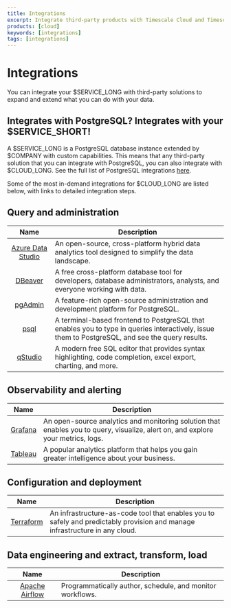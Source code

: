 ```yaml
---
title: Integrations
excerpt: Integrate third-party products with Timescale Cloud and TimescaleDB
products: [cloud]
keywords: [integrations]
tags: [integrations]
---
```


# Integrations

You can integrate your $SERVICE_LONG with third-party solutions to expand and extend what you can do with your data.

## Integrates with PostgreSQL? Integrates with your $SERVICE_SHORT!

A $SERVICE_LONG is a PostgreSQL database instance extended by $COMPANY with custom capabilities. This means that any third-party solution that you can integrate with PostgreSQL, you can also integrate with $CLOUD_LONG. See the full list of PostgreSQL integrations [here][postgresql-integrations].

Some of the most in-demand integrations for $CLOUD_LONG are listed below, with links to detailed integration steps. 

## Query and administration

|      Name                | Description                                                                                                                                     |
|:------------------------:|-------------------------------------------------------------------------------------------------------------------------------------------------|
| [Azure Data Studio][ads] | An open-source, cross-platform hybrid data analytics tool designed to simplify the data landscape.                                              |
|    [DBeaver][dbeaver]    | A free cross-platform database tool for developers, database administrators, analysts, and everyone working with data.                          |
|    [pgAdmin][pgadmin]    | A feature-rich open-source administration and development platform for PostgreSQL.                                                              |
|       [psql][psql]       | A terminal-based frontend to PostgreSQL that enables you to type in queries interactively, issue them to PostgreSQL, and see the query results. |
|    [qStudio][qstudio]    | A modern free SQL editor that provides syntax highlighting, code completion, excel export, charting, and more.                                  |


## Observability and alerting

|            Name             | Description                                                                                                                                                          |
|:---------------------------:|----------------------------------------------------------------------------------------------------------------------------------------------------------------------|
|     [Grafana][grafana]      | An open-source analytics and monitoring solution that enables you to query, visualize, alert on, and explore your metrics, logs. |
|     [Tableau][tableau]      | A popular analytics platform that helps you gain greater intelligence about your business.                                                                           |


## Configuration and deployment 

|            Name             | Description                                                                                                                 |
|:---------------------------:|-----------------------------------------------------------------------------------------------------------------------------|
| [Terraform][terraform]      | An infrastructure-as-code tool that enables you to safely and predictably provision and manage infrastructure in any cloud. |


## Data engineering and extract, transform, load

|               Name               | Description                                              |
|:--------------------------------:|----------------------------------------------------------|
| [Apache Airflow][apache-airflow] | Programmatically author, schedule, and monitor workflows. |



[psql]: /use-timescale/:currentVersion:/integrations/psql/
[qstudio]: /use-timescale/:currentVersion:/integrations/qstudio/
[dbeaver]: /use-timescale/:currentVersion:/integrations/dbeaver/
[ads]: /use-timescale/:currentVersion:/integrations/azure-data-studio/
[pgadmin]: /use-timescale/:currentVersion:/integrations/pgadmin/
[grafana]: /use-timescale/:currentVersion:/integrations/grafana/
[tableau]: /use-timescale/:currentVersion:/integrations/tableau/
[terraform]: /use-timescale/:currentVersion:/integrations/terraform
[apache-airflow]: /use-timescale/:currentVersion:/integrations/apache-airflow
[postgresql-integrations]: https://slashdot.org/software/p/PostgreSQL/integrations/
